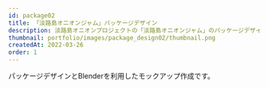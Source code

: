 ```yaml
---
id: package02
title: 「淡路島オニオンジャム」パッケージデザイン
description: 淡路島オニオンプロジェクトの「淡路島オニオンジャム」のパッケージデザインになります。
thumbnail: portfolio/images/package_design02/thumbnail.png
createdAt: 2022-03-26
order: 1
---
```


パッケージデザインとBlenderを利用したモックアップ作成です。

<dynamic-image path="portfolio/images/package_design02/01.png" alt="パッケージデザイン" ></dynamic-image>

<dynamic-image path="portfolio/images/package_design02/02.png" alt="パッケージデザイン" ></dynamic-image>

<dynamic-image path="portfolio/images/package_design02/03.jpg" alt="パッケージデザイン" ></dynamic-image>

<dynamic-image path="portfolio/images/package_design02/04.jpg" alt="パッケージデザイン" ></dynamic-image>


